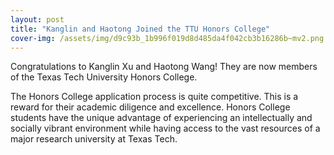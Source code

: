 ```yaml
---
layout: post
title: "Kanglin and Haotong Joined the TTU Honors College"
cover-img: /assets/img/d9c93b_1b996f019d8d485da4f042cb3b16286b~mv2.png
---
```

Congratulations to Kanglin Xu and Haotong Wang! They are now members of the Texas Tech University Honors College.

The Honors College application process is quite competitive. This is a reward for their academic diligence and excellence. Honors College students have the unique advantage of experiencing an intellectually and socially vibrant environment while having access to the vast resources of a major research university at Texas Tech.